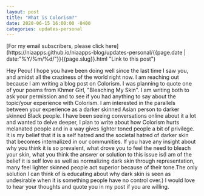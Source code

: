 ```yaml
---
layout: post
title: "What is Colorism?"
date: 2020-06-15 16:00:00 -0400
categories: updates-personal
---
```

<!-- Need to copy/paste to each post: Don't forget to change updates-personal or updates-coding-->
<div class="feed" markdown="1">
 [For my email subscribers, please click here](https://niaapps.github.io/niaapps-blog/updates-personal/{{page.date | date:"%Y/%m/%d/"}}{{page.slug}}.html "Link to this post")
</div>

Hey Peou! I hope you have been doing well since the last time I saw you, and amidst all the craziness of the world right now. I am reaching out because I am writing a blog post on Colorism. I was planning to quote one of your poems from Khmer Girl, "Bleaching My Skin". I am writing both to ask your permission and to see if you had anything to say about the topic/your experience with Colorism. I am interested in the parallels between your experience as a darker skinned Asian person to darker skinned Black people. I have been seeing conversations online about it a lot and wanted to delve deeper, I plan to write about how Colorism hurts melanated people and in a way gives lighter toned people a bit of privilege. It is my belief that it is a self hatred and the societal hatred of darker skin that becomes internalized in our communities. If you have any insight about why you think it is so prevalent, what drove you to feel the need to bleach your skin, what you think the answer or solution to this issue is(I am of the belief it is self love as well as normalizing dark skin through representation, many feel lighter skinned people act superior because of their tone.The only solution I can think of is educating about why dark skin is seen as undesirable when it is something people have no control over.) I would love to hear your thoughts and quote you in my post if you are willing.